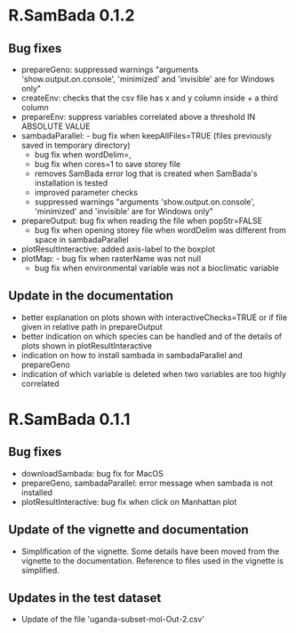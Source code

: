 # R.SamBada 0.1.2

## Bug fixes
- prepareGeno: suppressed warnings "arguments 'show.output.on.console', 'minimized' and 'invisible' are for Windows only"
- createEnv: checks that the csv file has x and y column inside + a third column
- prepareEnv: suppress variables correlated above a threshold IN ABSOLUTE VALUE
- sambadaParallel: - bug fix when keepAllFiles=TRUE (files previously saved in temporary directory)
	- bug fix when wordDelim=,
	- bug fix when cores=1 to save storey file
	- removes SamBada error log that is created when SamBada's installation is tested
	- improved parameter checks
	- suppressed warnings "arguments 'show.output.on.console', 'minimized' and 'invisible' are for Windows only"
- prepareOutput: bug fix when reading the file when popStr=FALSE
	- bug fix when opening storey file when wordDelim was different from space in sambadaParallel
- plotResultInteractive: added axis-label to the boxplot
- plotMap: - bug fix when rasterName was not null 
	- bug fix when environmental variable was not a bioclimatic variable

## Update in the documentation
- better explanation on plots shown with interactiveChecks=TRUE  or if file given in relative path in prepareOutput 
- better indication on which species can be handled and of the details of plots shown in plotResultInteractive
- indication on how to install sambada in sambadaParallel and prepareGeno
- indication of which variable is deleted when two variables are too highly correlated

# R.SamBada 0.1.1

## Bug fixes
- downloadSambada: bug fix for MacOS
- prepareGeno, sambadaParallel: error message when sambada is not installed
- plotResultInteractive: bug fix when click on Manhattan plot
## Update of the vignette and documentation
- Simplification of the vignette. Some details have been moved from the vignette to the documentation. Reference to files used in the vignette is simplified.
## Updates in the test dataset
- Update of the file 'uganda-subset-mol-Out-2.csv'
